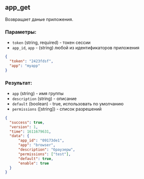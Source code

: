 ## app_get
Возвращает даные приложения.

### Параметры:
- ```token``` (string, required) - токен сессии
- ```app_id```, ```app``` - (string) любой из идентификаторов приложения
```json
{
  "token": "2423fdsf",
  "app": "myapp"
}
```

### Результат:
- ```app``` (string) - имя группы
- ```description``` (string) - описание
- ```default``` (boolean) - true, использовать по умолчанию
- ```permissions``` ([string]) - список разрешений 
 
```json
{
  "success": true,
  "version": 1,
  "time": 1611679631,
  "data": {
      "app_id": "09173de1", 
      "app": "browser",
      "description": "браузеры",
      "permissions": ["test"], 
      "default": true, 
      "enable": true
  }
}
```
